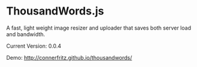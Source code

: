ThousandWords.js
=============

A fast, light weight image resizer and uploader that saves both server load and bandwidth.

Current Version: 0.0.4

Demo: http://connerfritz.github.io/thousandwords/
